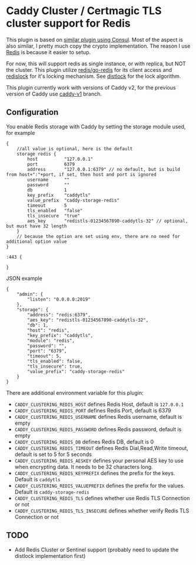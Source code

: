 # Caddy Cluster / Certmagic TLS cluster support for Redis

This plugin is based on [similar plugin using Consul](https://github.com/pteich/caddy-tlsconsul/).
Most of the aspect is also similar, I pretty much copy the crypto implementation.
The reason I use [Redis](https://redis.io/) is because it easier to setup.

For now, this will support redis as single instance, or with replica, but NOT the cluster.
This plugin utilize [redis/go-redis](https://github.com/redis/go-redis) for its client access and [redislock](https://github.com/bsm/redislock)
for it's locking mechanism. See [distlock](https://redis.io/topics/distlock) for the lock algorithm.

This plugin currently work with versions of Caddy v2, for the previous version of Caddy use [caddy-v1](https://github.com/gamalan/caddy-tlsredis/tree/caddy-v1) branch.

## Configuration
You enable Redis storage with Caddy by setting the storage module used, for example
```
{
	//all value is optional, here is the default
    storage redis {
        host          "127.0.0.1"
        port          6379
        address       "127.0.0.1:6379" // no default, but is build from host+":"+port, if set, then host and port is ignored
        username      ""
        password      ""
        db            1
        key_prefix    "caddytls"
        value_prefix  "caddy-storage-redis"
        timeout       5
        tls_enabled   "false"
        tls_insecure  "true"
        aes_key       "redistls-01234567890-caddytls-32" // optional, but must have 32 length
    }
    // because the option are set using env, there are no need for additional option value
}

:443 {

}
```

JSON example
```
{
    "admin": {
        "listen": "0.0.0.0:2019"
    },
    "storage": {
        "address": "redis:6379",
        "aes_key": "redistls-01234567890-caddytls-32",
        "db": 1,
        "host": "redis",
        "key_prefix": "caddytls",
        "module": "redis",
        "password": "",
        "port": "6379",
        "timeout": 5,
        "tls_enabled": false,
        "tls_insecure": true,
        "value_prefix": "caddy-storage-redis"
    }
}
```
There are additional environment variable for this plugin:
- `CADDY_CLUSTERING_REDIS_HOST` defines Redis Host, default is `127.0.0.1`
- `CADDY_CLUSTERING_REDIS_PORT` defines Redis Port, default is 6379
- `CADDY_CLUSTERING_REDIS_USERNAME` defines Redis username, default is empty
- `CADDY_CLUSTERING_REDIS_PASSWORD` defines Redis password, default is empty
- `CADDY_CLUSTERING_REDIS_DB` defines Redis DB, default is 0
- `CADDY_CLUSTERING_REDIS_TIMEOUT` defines Redis Dial,Read,Write timeout, default is set to 5 for 5 seconds
- `CADDY_CLUSTERING_REDIS_AESKEY` defines your personal AES key to use when encrypting data. It needs to be 32 characters long.
- `CADDY_CLUSTERING_REDIS_KEYPREFIX` defines the prefix for the keys. Default is `caddytls`
- `CADDY_CLUSTERING_REDIS_VALUEPREFIX` defines the prefix for the values. Default is `caddy-storage-redis`
- `CADDY_CLUSTERING_REDIS_TLS` defines whether use Redis TLS Connection or not
- `CADDY_CLUSTERING_REDIS_TLS_INSECURE` defines whether verify Redis TLS Connection or not

## TODO

- Add Redis Cluster or Sentinel support (probably need to update the distlock implementation first)





